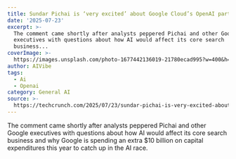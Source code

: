 ```yaml
---
title: Sundar Pichai is ‘very excited’ about Google Cloud’s OpenAI partnership
date: '2025-07-23'
excerpt: >-
  The comment came shortly after analysts peppered Pichai and other Google
  executives with questions about how AI would affect its core search
  business...
coverImage: >-
  https://images.unsplash.com/photo-1677442136019-21780ecad995?w=400&h=200&fit=crop&auto=format
author: AIVibe
tags:
  - Ai
  - Openai
category: General AI
source: >-
  https://techcrunch.com/2025/07/23/sundar-pichai-is-very-excited-about-google-clouds-openai-partnership/
---
```

The comment came shortly after analysts peppered Pichai and other Google executives with questions about how AI would affect its core search business and why Google is spending an extra $10 billion on capital expenditures this year to catch up in the AI race.

